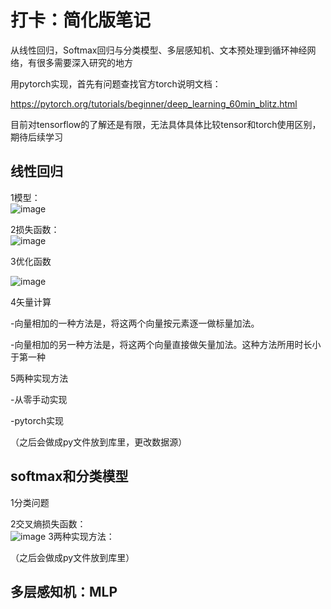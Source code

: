 # 打卡：简化版笔记
从线性回归，Softmax回归与分类模型、多层感知机、文本预处理到循环神经网络，有很多需要深入研究的地方  

用pytorch实现，首先有问题查找官方torch说明文档：  

https://pytorch.org/tutorials/beginner/deep_learning_60min_blitz.html  

目前对tensorflow的了解还是有限，无法具体具体比较tensor和torch使用区别，期待后续学习


## 线性回归
1模型：  
![image](https://github.com/yilin1168/learn_deeplearning/blob/master/images/线性回归.png)

2损失函数：  
![image](https://github.com/yilin1168/learn_deeplearning/blob/master/images/损失函数.png)  

3优化函数  

![image](https://github.com/yilin1168/learn_deeplearning/blob/master/images/优化.png)

4矢量计算  

-向量相加的一种方法是，将这两个向量按元素逐一做标量加法。  

-向量相加的另一种方法是，将这两个向量直接做矢量加法。这种方法所用时长小于第一种  

5两种实现方法  

-从零手动实现  

-pytorch实现  

（之后会做成py文件放到库里，更改数据源）

## softmax和分类模型
1分类问题  

2交叉熵损失函数：  
![image](https://github.com/yilin1168/learn_deeplearning/blob/master/images/交叉熵损失函数.png)
3两种实现方法：  

（之后会做成py文件放到库里）

## 多层感知机：MLP  


